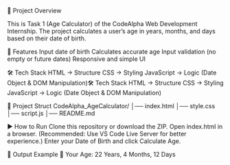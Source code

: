 📌 Project Overview

This is Task 1 (Age Calculator) of the CodeAlpha Web Development Internship. The project calculates a user’s age in years, months, and days based on their date of birth.

🚀 Features Input date of birth Calculates accurate age Input validation (no empty or future dates) Responsive and simple UI

🛠 Tech Stack HTML → Structure CSS → Styling JavaScript → Logic (Date Object & DOM Manipulation)🛠 Tech Stack HTML → Structure CSS → Styling JavaScript → Logic (Date Object & DOM Manipulation)

📂 Project Struct CodeAlpha_AgeCalculator/ │── index.html │── style.css │── script.js │── README.md

▶️ How to Run Clone this repository or download the ZIP. Open index.html in a browser. (Recommended: Use VS Code Live Server for better experience.) Enter your Date of Birth and click Calculate Age.

🎯 Output Example 🎉 Your Age: 22 Years, 4 Months, 12 Days
